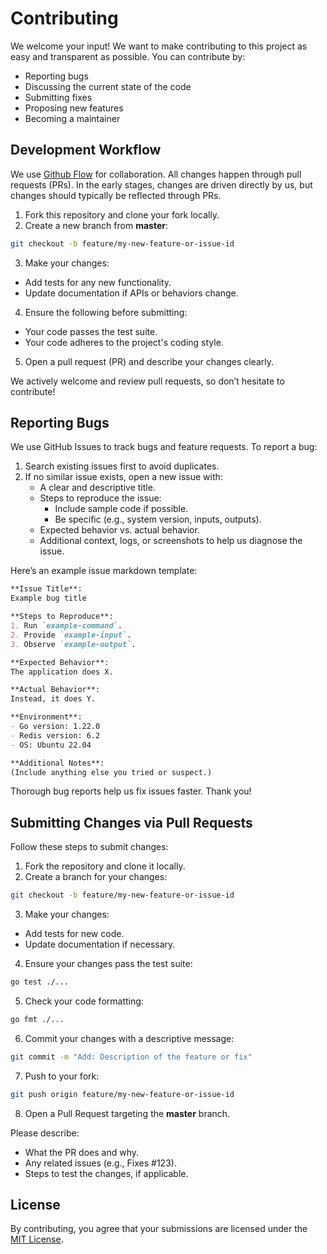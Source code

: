 # Contributing

We welcome your input! We want to make contributing to this project as easy and transparent as possible. You can contribute by:

- Reporting bugs
- Discussing the current state of the code
- Submitting fixes
- Proposing new features
- Becoming a maintainer

## Development Workflow
We use [Github Flow](https://docs.github.com/en/get-started/using-github/github-flow) for collaboration. All changes happen through pull requests (PRs). In the early stages, changes are driven directly by us, but changes should typically be reflected through PRs.

1. Fork this repository and clone your fork locally.
2. Create a new branch from **master**:
```bash
git checkout -b feature/my-new-feature-or-issue-id
```
3. Make your changes:
- Add tests for any new functionality.
- Update documentation if APIs or behaviors change.
4. Ensure the following before submitting:
- Your code passes the test suite.
- Your code adheres to the project's coding style.
5. Open a pull request (PR) and describe your changes clearly.

We actively welcome and review pull requests, so don’t hesitate to contribute!


## Reporting Bugs
We use GitHub Issues to track bugs and feature requests. To report a bug:

1. Search existing issues first to avoid duplicates.
2. If no similar issue exists, open a new issue with:
    - A clear and descriptive title.
    - Steps to reproduce the issue:
        - Include sample code if possible.
        - Be specific (e.g., system version, inputs, outputs).
    - Expected behavior vs. actual behavior.
    - Additional context, logs, or screenshots to help us diagnose the issue.

Here’s an example issue markdown template:
```markdown
**Issue Title**: 
Example bug title

**Steps to Reproduce**:
1. Run `example-command`.
2. Provide `example-input`.
3. Observe `example-output`.

**Expected Behavior**: 
The application does X.

**Actual Behavior**: 
Instead, it does Y.

**Environment**:
- Go version: 1.22.0
- Redis version: 6.2
- OS: Ubuntu 22.04

**Additional Notes**: 
(Include anything else you tried or suspect.)
```
Thorough bug reports help us fix issues faster. Thank you!

## Submitting Changes via Pull Requests
Follow these steps to submit changes:

1. Fork the repository and clone it locally.
2. Create a branch for your changes:
```bash
git checkout -b feature/my-new-feature-or-issue-id
```
3. Make your changes:
- Add tests for new code.
- Update documentation if necessary.
4. Ensure your changes pass the test suite:
```bash
go test ./...
```
5. Check your code formatting:
```bash
go fmt ./...
```
6. Commit your changes with a descriptive message:
```bash
git commit -m "Add: Description of the feature or fix"
```
7. Push to your fork:
```bash
git push origin feature/my-new-feature-or-issue-id
```
8. Open a Pull Request targeting the **master** branch.

Please describe:
- What the PR does and why.
- Any related issues (e.g., Fixes #123).
- Steps to test the changes, if applicable.


## License
By contributing, you agree that your submissions are licensed under the [MIT License](http://choosealicense.com/licenses/mit/).
